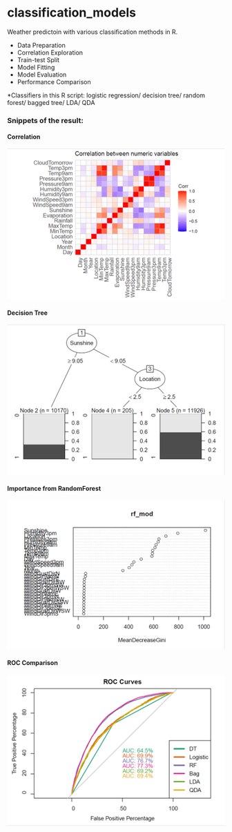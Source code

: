 # classification_models
Weather predictoin with various classification methods in R.

* Data Preparation
* Correlation Exploration
* Train-test Split
* Model Fitting
* Model Evaluation
* Performance Comparison


*Classifiers in this R script: logistic regression/ decision tree/ random forest/ bagged tree/ LDA/ QDA
### Snippets of the result:
#### Correlation
![alt text](https://github.com/zonaylc/classification_models/blob/main/corr.png)

#### Decision Tree
![alt text](https://github.com/zonaylc/classification_models/blob/main/tree.png)

#### Importance from RandomForest
![alt text](https://github.com/zonaylc/classification_models/blob/main/importance.png)

#### ROC Comparison
![alt text](https://github.com/zonaylc/classification_models/blob/main/roc.png)
